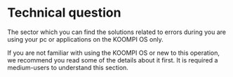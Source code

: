 # Technical question

The sector which you can find the solutions related to errors during you are using your pc or applications on the KOOMPI OS only. 

If you are not familiar with using the KOOMPI OS or new to this operation,  we recommend you read some of the details about it first. It is required a medium-users to understand this section.